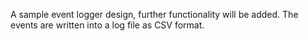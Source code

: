 A sample event logger design, further functionality will be added. The events are written into a log file as CSV format.

